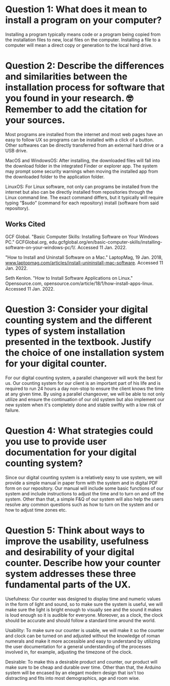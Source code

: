 # Question 1: What does it mean to install a program on your computer?

Installing a program typically means code or a program being copied from the installation files to new, local files on the computer. Installing a file to a computer will mean a direct copy or generation to the local hard drive.

# Question 2: Describe the differences and similarities between the installation process for software that you found in your research. 🤓Remember to add the citation for your sources.

Most programs are installed from the internet and most web pages have an easy to follow UX so programs can be installed with a click of a button. Other softwares can be directly transferred from an external hard drive or a USB drive. 

MacOS and WindowsOS: After installing, the downloaded files will fall into the download folder in the integrated Finder or explorer app. The system may prompt some security warnings when moving the installed app from the downloaded folder to the application folder. 

LinuxOS: For Linux software, not only can programs be installed from the internet but also can be directly installed from repositories through the Linux command line. The exact command differs, but it typically will require typing “$sudo” (command for each repository) install (software from said repository).

## Works Cited

GCF Global. "Basic Computer Skills: Installing Software on Your Windows PC." GCFGlobal.org, edu.gcfglobal.org/en/basic-computer-skills/installing-software-on-your-windows-pc/1/. Accessed 11 Jan. 2022.

"How to Install and Uninstall Software on a Mac." LaptopMag, 19 Jan. 2018, www.laptopmag.com/articles/install-unininstall-mac-software. Accessed 11 Jan. 2022.

Seth Kenlon. "How to Install Software Applications on Linux." Opensource.com, opensource.com/article/18/1/how-install-apps-linux. Accessed 11 Jan. 2022.

# Question 3: Consider  your digital counting system and the different types of system installation presented in the textbook. Justify the choice of one installation system for your digital counter. 

For our digital counting system, a parallel changeover will work the best for us. Our counting system for our client is an important part of his life and is required to run 24 hours a day non-stop to ensure the client knows the time at any given time. By using a parallel changeover, we will be able to not only utilize and ensure the continuation of our old system but also implement our new system when it's completely done and stable swiftly with a low risk of failure. 

# Question 4: What strategies could you use to provide user documentation for your digital counting system?

Since our digital counting system is a relatively easy to use system, we will provide a simple manual in paper form with the system and in digital PDF form on our repository. Our manual will include some basic functions of our system and include instructions to adjust the time and to turn on and off the system. Other than that, a simple F&Q of our system will also help the users resolve any common questions such as how to turn on the system and or how to adjust time zones etc. 

# Question 5: Think about ways to improve the usability, usefulness and desirability of your digital counter. Describe how your counter system addresses these three fundamental parts of the UX.

Usefulness: Our counter was designed to display time and numeric values in the form of light and sound, so to make sure the system is useful, we will make sure the light is bright enough to visually see and the sound it makes is loud enough so it is audible for everyone. Moreover, as a clock, the clock should be accurate and should follow a standard time around the world. 

Usability: To make sure our counter is usable, we will make it so the counter and clock can be turned on and adjusted without the knowledge of roman numerals and make it more accessible and easy to understand by utilizing the user documentation for a general understanding of the processes involved in, for example, adjusting the timezone of the clock. 

Desirable: To make this a desirable product and counter, our product will make sure to be cheap and durable over time. Other than that, the Arduino system will be encased by an elegant modern design that isn't too distracting and fits into most demographics, age and room wise. 
